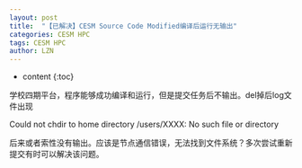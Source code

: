 ```yaml
---
layout: post
title:  "【已解决】CESM Source Code Modified编译后运行无输出" 
categories: CESM HPC
tags: CESM HPC
author: LZN
---
```


* content
{:toc}

学校四期平台，程序能够成功编译和运行，但是提交任务后不输出。del掉后log文件出现

Could not chdir to home directory /users/XXXX: No such file or directory

后来或者索性没有输出。应该是节点通信错误，无法找到文件系统？多次尝试重新提交有时可以解决该问题。